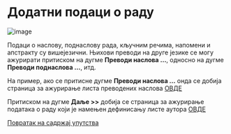# Додатни подаци о раду

 ![image](https://user-images.githubusercontent.com/29538544/148250664-287fb862-132c-47e4-8bdb-cdc88713a76e.png)

Подаци о наслову, поднаслову рада, кључним речима, напомени и апстракту су вишејезични. Њихови преводи на друге језике се могу ажурирати притиском на дугме **Преводи наслова ...**, односно на дугме **Преводи поднаслова ...**, итд. 

На пример, ако се притисне дугме  **Преводи наслова ...** онда се добија страница за ажурирање листа преводених наслова [ОВДЕ](prevodiNaslova.md)

Притиском на дугме **Даље >>** дoбиja сe стрaницa зa ажурирање података о раду који је намењен дефинисању листе аутора [ОВДЕ](azuriranjeListeAutora.md)

[Повратак на садржај упутства](uputstvo.md#садржај)
